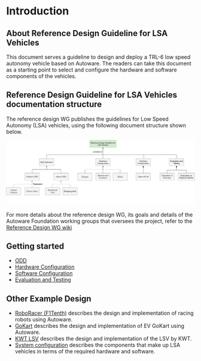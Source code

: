 # Introduction

## About Reference Design Guideline for LSA Vehicles

This document serves a guideline to design and deploy a TRL-6 low speed autonomy vehicle based on Autoware. The readers can take this document as a starting point to select and configure the hardware and software components of the vehicles.

## Reference Design Guideline for LSA Vehicles documentation structure

The reference design WG publishes the guidelines for Low Speed Autonomy (LSA) vehicles, using the following document structure shown below.

![Reference Design Guideline Structure](assets/images/Structure_of_LSV_ReferenceDesign.svg)

For more details about the reference design WG, its goals and details of the Autoware Foundation working groups that oversees the project, refer to the [Reference Design WG wiki](https://github.com/autowarefoundation/RefDesignWG/wiki/)

## Getting started

- [ODD](./odd-definition/index.md)
- [Hardware Configuration](./hardware-configuration/index.md)
- [Software Configuration](./software-configuration/index.md)
- [Evaluation and Testing](./evaluation-and-testing/index.md)

## Other Example Design

- [RoboRacer (F1Tenth)](./other-example-designs/F1Tenth/Reference%20Design%20for%20F1Tenth%20with%20Autoware.md) describes the design and implementation of racing robots using Autoware.
- [GoKart](./other-example-designs/GoKart/Reference%20Design%20for%20Go-Kart%20with%20Autoware.md) describes the design and implementation of EV GoKart using Autoware.
- [KWT LSV](./other-example-designs/KWT_LSV/Kingway_LSV_introduction_ENG_0729AWF_v1.pdf) describes the design and implementation of the LSV by KWT.
- [System configuration](./system-configuration/index.md) describes the components that make up LSA vehicles in terms of the required hardware and software.
